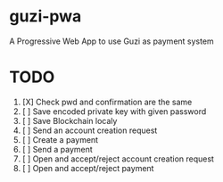 # guzi-pwa
A Progressive Web App to use Guzi as payment system

# TODO
1. [X] Check pwd and confirmation are the same
2. [ ] Save encoded private key with given password
3. [ ] Save Blockchain localy
4. [ ] Send an account creation request
5. [ ] Create a payment
6. [ ] Send a payment
7. [ ] Open and accept/reject account creation request
8. [ ] Open and accept/reject payment
